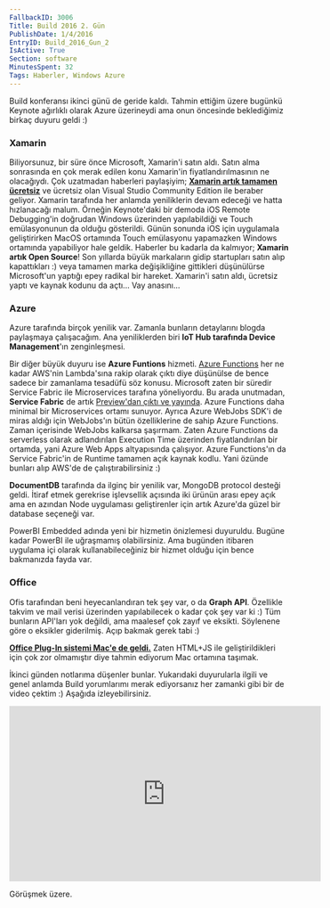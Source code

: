 ```yaml
---
FallbackID: 3006
Title: Build 2016 2. Gün
PublishDate: 1/4/2016
EntryID: Build_2016_Gun_2
IsActive: True
Section: software
MinutesSpent: 32
Tags: Haberler, Windows Azure
---
```

Build konferansı ikinci günü de geride kaldı. Tahmin ettiğim üzere bugünkü Keynote ağırlıklı olarak Azure üzerineydi ama onun öncesinde beklediğimiz birkaç duyuru geldi :)### XamarinBiliyorsunuz, bir süre önce Microsoft, Xamarin'i satın aldı. Satın alma sonrasında en çok merak edilen konu Xamarin'in fiyatlandırılmasının ne olacağıydı. Çok uzatmadan haberleri paylaşiyim; **[Xamarin artık tamamen ücretsiz](https://blog.xamarin.com/xamarin-for-all/)** ve ücretsiz olan Visual Studio Community Edition ile beraber geliyor. Xamarin tarafında her anlamda yeniliklerin devam edeceği ve hatta hızlanacağı malum. Örneğin Keynote'daki bir demoda iOS Remote Debugging'in doğrudan Windows üzerinden yapılabildiği ve Touch emülasyonunun da olduğu gösterildi. Günün sonunda iOS için uygulamala geliştirirken MacOS ortamında Touch emülasyonu yapamazken Windows ortamında yapabiliyor hale geldik. Haberler bu kadarla da kalmıyor; **Xamarin artık Open Source**! Son yıllarda büyük markaların gidip startupları satın alıp kapattıkları :) veya tamamen marka değişikliğine gittikleri düşünülürse Microsoft'un yaptığı epey radikal bir hareket. Xamarin'i satın aldı, ücretsiz yaptı ve kaynak kodunu da açtı... Vay anasını...### AzureAzure tarafında birçok yenilik var. Zamanla bunların detaylarını blogda paylaşmaya çalışacağım. Ana yeniliklerden biri **IoT Hub tarafında Device Management**'ın zenginleşmesi. Bir diğer büyük duyuru ise **Azure Funtions** hizmeti. [Azure Functions](https://azure.microsoft.com/en-us/services/functions/) her ne kadar AWS'nin Lambda'sına rakip olarak çıktı diye düşünülse de bence sadece bir zamanlama tesadüfü söz konusu. Microsoft zaten bir süredir Service Fabric ile Microservices tarafına yöneliyordu. Bu arada unutmadan, **Service Fabric** de artık [Preview'dan çıktı ve yayında](https://azure.microsoft.com/en-us/documentation/articles/service-fabric-cluster-creation-for-windows-server/). Azure Functions daha minimal bir Microservices ortamı sunuyor. Ayrıca Azure WebJobs SDK'i de miras aldığı için WebJobs'ın bütün özelliklerine de sahip Azure Functions. Zaman içerisinde WebJobs kalkarsa şaşırmam. Zaten Azure Functions da serverless olarak adlandırılan Execution Time üzerinden fiyatlandırılan bir ortamda, yani Azure Web Apps altyapısında çalışıyor. Azure Functions'ın da Service Fabric'in de Runtime tamamen açık kaynak kodlu. Yani özünde bunları alıp AWS'de de çalıştırabilirsiniz :)**DocumentDB** tarafında da ilginç bir yenilik var, MongoDB protocol desteği geldi. İtiraf etmek gerekrise işlevsellik açısında iki ürünün arası epey açık ama en azından Node uygulaması geliştirenler için artık Azure'da güzel bir database seçeneği var.PowerBI Embedded adında yeni bir hizmetin önizlemesi duyuruldu. Bugüne kadar PowerBI ile uğraşmamış olabilirsiniz. Ama bugünden itibaren uygulama içi olarak kullanabileceğiniz bir hizmet olduğu için bence bakmanızda fayda var. ### OfficeOfis tarafından beni heyecanlandıran tek şey var, o da **Graph API**. Özellikle takvim ve mail verisi üzerinden yapılabilecek o kadar çok şey var ki :) Tüm bunların API'ları yok değildi, ama maalesef çok zayıf ve eksikti. Söylenene göre o eksikler giderilmiş. Açıp bakmak gerek tabi :)**[Office Plug-In sistemi Mac'e de geldi.](http://dev.office.com/blogs/build2016release)** Zaten HTML+JS ile geliştirildikleri için çok zor olmamıştır diye tahmin ediyorum Mac ortamına taşımak.İkinci günden notlarıma düşenler bunlar. Yukarıdaki duyurularla ilgili ve genel anlamda Build yorumlarımı merak ediyorsanız her zamanki gibi bir de video çektim :) Aşağıda izleyebilirsiniz. <iframe width="560" height="315" src="https://www.youtube.com/embed/gu9uxyXq9IQ" frameborder="0" allowfullscreen></iframe>Görüşmek üzere.
